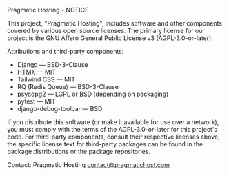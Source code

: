 Pragmatic Hosting - NOTICE

This project, "Pragmatic Hosting", includes software and other
components covered by various open source licenses. The primary
license for our project is the GNU Affero General Public License v3
(AGPL-3.0-or-later).

Attributions and third-party components:

- Django — BSD-3-Clause
- HTMX — MIT
- Tailwind CSS — MIT
- RQ (Redis Queue) — BSD-3-Clause
- psycopg2 — LGPL or BSD (depending on packaging)
- pytest — MIT
- django-debug-toolbar — BSD

If you distribute this software (or make it available for use over a
network), you must comply with the terms of the AGPL-3.0-or-later for
this project's code. For third-party components, consult their
respective licenses above; the specific license text for third-party
packages can be found in the package distributions or the package
repositories.

Contact: Pragmatic Hosting <contact@pragmatichost.com>
